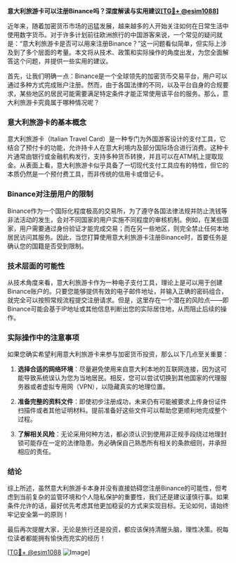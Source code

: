 **意大利旅游卡可以注册Binance吗？深度解读与实用建议[[TG💪+ @esim1088](https://t.me/s/esim1088)]**

近年来，随着加密货币市场的迅猛发展，越来越多的人开始关注如何在日常生活中使用数字货币。对于许多计划前往欧洲旅行的中国游客来说，一个常见的疑问就是：“意大利旅游卡是否可以用来注册Binance？”这一问题看似简单，但实际上涉及到了多个层面的考量。本文将从技术、政策和实际操作的角度出发，为您全面解答这个问题，并提供一些实用的建议。

首先，让我们明确一点：Binance是一个全球领先的加密货币交易平台，用户可以通过多种方式完成账户注册。然而，由于各国法律的不同，以及平台自身的合规要求，某些地区的居民可能需要满足特定条件才能正常使用该平台的服务。那么，意大利旅游卡究竟属于哪种情况呢？

### 意大利旅游卡的基本概念

意大利旅游卡（Italian Travel Card）是一种专门为外国游客设计的支付工具，它结合了预付卡的功能，允许持卡人在意大利境内及部分国际场合进行消费。这种卡片通常由银行或金融机构发行，支持多种货币转换，并且可以在ATM机上提取现金。从表面上看，意大利旅游卡似乎具备了一切现代支付工具应有的特性，但它的本质仍然是一个预付费工具，而非传统的信用卡或借记卡。

### Binance对注册用户的限制

Binance作为一个国际化程度极高的交易所，为了遵守各国法律法规并防止洗钱等非法活动的发生，会对不同国家的用户实施不同程度的审核机制。例如，在某些国家，用户需要通过身份验证才能完成交易；而在另一些地区，则完全禁止任何本地居民访问其服务。因此，当您打算使用意大利旅游卡注册Binance时，首要任务是确认您的国籍是否受到限制。

### 技术层面的可能性

从技术角度来看，意大利旅游卡作为一种电子支付工具，理论上是可以用于创建Binance账户的。只要您能够提供有效的电子邮件地址，并输入正确的密码组合，就完全可以按照常规流程提交注册请求。但是，这里存在一个潜在的风险点——即Binance可能会基于IP地址或其他信息判断出您的实际居住地，从而阻止后续的操作。

### 实际操作中的注意事项

如果您确实希望利用意大利旅游卡来参与加密货币投资，那么以下几点至关重要：

1. **选择合适的网络环境**：尽量避免使用来自意大利本地的互联网连接，因为这可能导致系统误认为您为当地居民。相反，您可以尝试切换到其他国家的代理服务器或者虚拟专用网（VPN），以隐藏真实的地理位置。
   
2. **准备完整的资料文件**：即使初步注册成功，未来仍有可能被要求上传身份证件扫描件或者其他证明材料。提前准备好这些文件可以帮助您更顺利地完成整个过程。

3. **了解相关风险**：无论采用何种方法，都必须认识到使用非正规手段绕过地理封锁可能存在一定的法律隐患。务必确保自己熟悉所有相关的条款细则，并承担相应的责任。

### 结论

综上所述，虽然意大利旅游卡本身并没有直接妨碍您注册Binance的可能性，但考虑到当前复杂的监管环境和个人隐私保护的重要性，我们还是建议谨慎行事。如果条件允许的话，最好优先考虑其他更加稳妥的方式来实现目标。无论如何，请始终牢记安全第一的原则！

最后再次提醒大家，无论是旅行还是投资，都应该保持清醒头脑，理性决策。祝每位读者都能拥有愉快而充实的经历！

[[TG💪+ @esim1088](https://t.me/s/esim1088) ![Image](https://i.postimg.cc/4NQfJmqS/Snipaste-2025-05-13-00-14-12.png)]